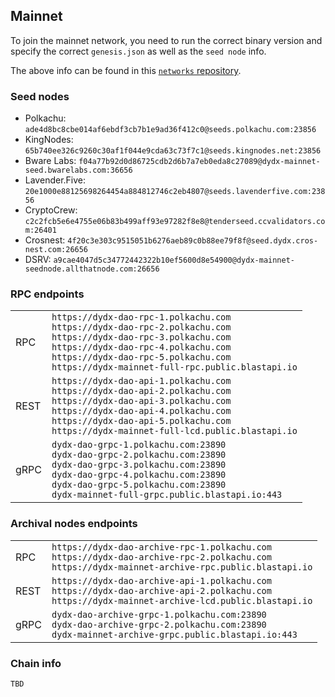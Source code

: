 ## Mainnet

To join the mainnet network, you need to run the correct binary version and specify the correct `genesis.json` as well as the `seed node` info.

The above info can be found in this [`networks` repository](https://github.com/dydxopsdao/networks).

### Seed nodes
- Polkachu: `ade4d8bc8cbe014af6ebdf3cb7b1e9ad36f412c0@seeds.polkachu.com:23856`
- KingNodes: `65b740ee326c9260c30af1f044e9cda63c73f7c1@seeds.kingnodes.net:23856`
- Bware Labs: `f04a77b92d0d86725cdb2d6b7a7eb0eda8c27089@dydx-mainnet-seed.bwarelabs.com:36656`
- Lavender.Five: `20e1000e88125698264454a884812746c2eb4807@seeds.lavenderfive.com:23856`
- CryptoCrew: `c2c2fcb5e6e4755e06b83b499aff93e97282f8e8@tenderseed.ccvalidators.com:26401`
- Crosnest: `4f20c3e303c9515051b6276aeb89c0b88ee79f8f@seed.dydx.cros-nest.com:26656`
- DSRV: `a9cae4047d5c34772442322b10ef5600d8e54900@dydx-mainnet-seednode.allthatnode.com:26656`

### RPC endpoints
|       |                                                                                           |
|-------|-------------------------------------------------------------------------------------------|
| RPC   | `https://dydx-dao-rpc-1.polkachu.com` <br> `https://dydx-dao-rpc-2.polkachu.com` <br> `https://dydx-dao-rpc-3.polkachu.com` <br> `https://dydx-dao-rpc-4.polkachu.com` <br> `https://dydx-dao-rpc-5.polkachu.com` <br> `https://dydx-mainnet-full-rpc.public.blastapi.io` |
| REST  | `https://dydx-dao-api-1.polkachu.com` <br> `https://dydx-dao-api-2.polkachu.com` <br> `https://dydx-dao-api-3.polkachu.com` <br> `https://dydx-dao-api-4.polkachu.com` <br> `https://dydx-dao-api-5.polkachu.com` <br> `https://dydx-mainnet-full-lcd.public.blastapi.io` |
| gRPC  | `dydx-dao-grpc-1.polkachu.com:23890` <br> `dydx-dao-grpc-2.polkachu.com:23890` <br> `dydx-dao-grpc-3.polkachu.com:23890` <br> `dydx-dao-grpc-4.polkachu.com:23890` <br> `dydx-dao-grpc-5.polkachu.com:23890` <br> `dydx-mainnet-full-grpc.public.blastapi.io:443` |




### Archival nodes endpoints
|       |                                                                                           |
|-------|-------------------------------------------------------------------------------------------|
| RPC   | `https://dydx-dao-archive-rpc-1.polkachu.com` <br> `https://dydx-dao-archive-rpc-2.polkachu.com` <br> `https://dydx-mainnet-archive-rpc.public.blastapi.io` |
| REST  | `https://dydx-dao-archive-api-1.polkachu.com` <br> `https://dydx-dao-archive-api-2.polkachu.com` <br> `https://dydx-mainnet-archive-lcd.public.blastapi.io` |
| gRPC  | `dydx-dao-archive-grpc-1.polkachu.com:23890` <br> `dydx-dao-archive-grpc-2.polkachu.com:23890` <br> `dydx-mainnet-archive-grpc.public.blastapi.io:443` |


### Chain info
```
TBD
```
